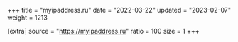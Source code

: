 +++
title = "myipaddress.ru"
date = "2022-03-22"
updated = "2023-02-07"
weight = 1213

[extra]
source = "https://myipaddress.ru"
ratio = 100
size = 1
+++

